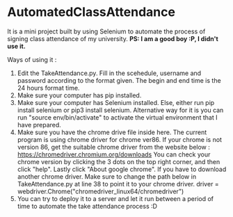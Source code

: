 # AutomatedClassAttendance
It is a mini project built by using Selenium to automate the process of signing class attendance of my university. 
**PS: I am a good boy :P, I didn't use it.**

Ways of using it :
1) Edit the TakeAttendance.py. Fill in the scehedule, username and password according to the format given. The begin and end time is the 24 hours format time.
2) Make sure your computer has pip installed. 
3) Make sure your computer has Selenium installed. Else, either run pip install selenium or pip3 install selenium. 
Alternative way for it is you can run "source env/bin/activate" to activate the virtual environment that I have prepared.
4) Make sure you have the chrome drive file inside here. The current program is using chrome driver for chrome ver86.
If your chrome is not version 86, get the suitable chrome driver from the website below : 
https://chromedriver.chromium.org/downloads
You can check your chrome version by clicking the 3 dots on the top right corner, and then click "help". Lastly click "About google chrome".
If you have to download another chrome driver. Make sure to change the path below in TakeAttendance.py at line 38 to point it to your chrome driver.
driver = webdriver.Chrome("chromedriver_linux64/chromedriver")
5) You can try to deploy it to a server and let it run between a period of time to automate the take attendance process :D
